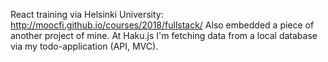 React training via Helsinki University: http://moocfi.github.io/courses/2018/fullstack/
Also embedded a piece of another project of mine. At Haku.js I'm fetching data from a local database via my todo-application (API, MVC).
